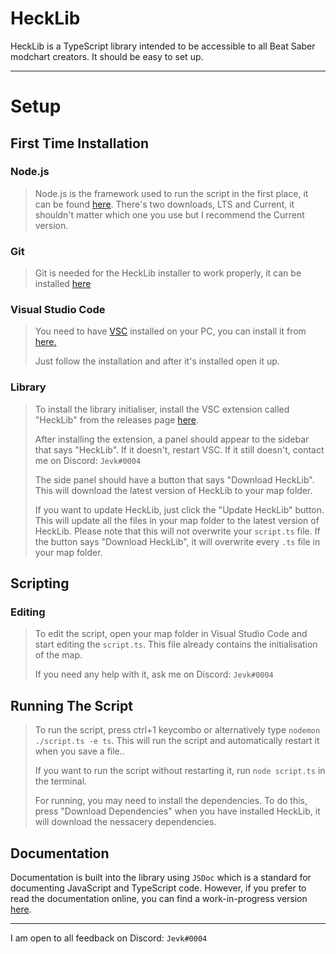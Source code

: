 # HeckLib
HeckLib is a TypeScript library intended to be accessible to all Beat Saber modchart creators. It should be easy to set up.

***

# Setup

## First Time Installation

### Node.js
> Node.js is the framework used to run the script in the first place, it can be found <a href="https://nodejs.org/en/">here</a>. There's two downloads, LTS and Current, it shouldn't matter which one you use but I recommend the Current version.

### Git
> Git is needed for the HeckLib installer to work properly, it can be installed <a href="https://git-scm.com">here</a>

### Visual Studio Code
> You need to have <a href="https://code.visualstudio.com/">VSC</a> installed on your PC, you can install it from <a href="https://code.visualstudio.com/">here.</a>
> 
> Just follow the installation and after it's installed open it up.

### Library
> To install the library initialiser, install the VSC extension called "HeckLib" from the releases page <a href="https://github.com/Heck-Library/HeckLib-Installer/releases/">here</a>.
> 
> After installing the extension, a panel should appear to the sidebar that says "HeckLib". If it doesn't, restart VSC. If it still doesn't, contact me on Discord: `Jevk#0004`
>
> The side panel should have a button that says "Download HeckLib". This will download the latest version of HeckLib to your map folder.
> 
> If you want to update HeckLib, just click the "Update HeckLib" button. This will update all the files in your map folder to the latest version of HeckLib. Please note that this will not overwrite your `script.ts` file. If the button says "Download HeckLib", it will overwrite every `.ts` file in your map folder.

## Scripting

### Editing
> To edit the script, open your map folder in Visual Studio Code and start editing the `script.ts`. This file already contains the initialisation of the map.
>
> If you need any help with it, ask me on Discord: `Jevk#0004`

## Running The Script
> To run the script, press ctrl+1 keycombo or alternatively type `nodemon ./script.ts -e ts`. This will run the script and automatically restart it when you save a file..
> 
> If you want to run the script without restarting it, run `node script.ts` in the terminal.
>
> For running, you may need to install the dependencies. To do this, press "Download Dependencies" when you have installed HeckLib, it will download the nessacery dependencies.
> 

## Documentation

Documentation is built into the library using `JSDoc` which is a standard for documenting JavaScript and TypeScript code. However, if you prefer to read the documentation online, you can find a work-in-progress version <a href="https://github.com/Heck-Library/HeckLib/wiki">here</a>.

***

I am open to all feedback on Discord: `Jevk#0004`
